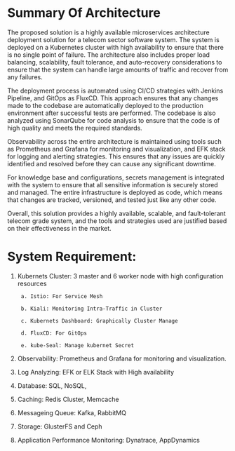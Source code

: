 # Summary Of Architecture

The proposed solution is a highly available microservices architecture deployment solution for a telecom sector software system. The system is deployed on a Kubernetes cluster with high availability to ensure that there is no single point of failure. The architecture also includes proper load balancing, scalability, fault tolerance, and auto-recovery considerations to ensure that the system can handle large amounts of traffic and recover from any failures.

The deployment process is automated using CI/CD strategies with Jenkins Pipeline, and GitOps as FluxCD. This approach ensures that any changes made to the codebase are automatically deployed to the production environment after successful tests are performed. The codebase is also analyzed using SonarQube for code analysis to ensure that the code is of high quality and meets the required standards.

Observability across the entire architecture is maintained using tools such as Prometheus and Grafana for monitoring and visualization, and EFK stack for logging and alerting strategies. This ensures that any issues are quickly identified and resolved before they can cause any significant downtime.

For knowledge base and configurations, secrets management is integrated with the system to ensure that all sensitive information is securely stored and managed. The entire infrastructure is deployed as code, which means that changes are tracked, versioned, and tested just like any other code.

Overall, this solution provides a highly available, scalable, and fault-tolerant telecom grade system, and the tools and strategies used are justified based on their effectiveness in the market.

System Requirement:
====================
1. Kubernets Cluster: 3 master and 6 worker node with high configuration resources

        a. Istio: For Service Mesh

        b. Kiali: Monitoring Intra-Traffic in Cluster

        c. Kubernets Dashboard: Graphically Cluster Manage

        d. FluxCD: For GitOps

        e. kube-Seal: Manage kubernet Secret

2. Observability: Prometheus and Grafana for monitoring and visualization.
3. Log Analyzing: EFK or ELK Stack with High availability
4. Database: SQL, NoSQL, 
5. Caching: Redis Cluster, Memcache
6. Messageing Queue: Kafka, RabbitMQ
7. Storage: GlusterFS and Ceph
8. Application Performance Monitoring: Dynatrace, AppDynamics